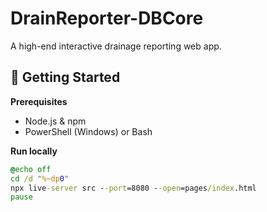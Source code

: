# DrainReporter-DBCore

A high-end interactive drainage reporting web app.

## 🚀 Getting Started

**Prerequisites**  
- Node.js & npm  
- PowerShell (Windows) or Bash

**Run locally**  
```bat
@echo off
cd /d "%~dp0"
npx live-server src --port=8080 --open=pages/index.html
pause
